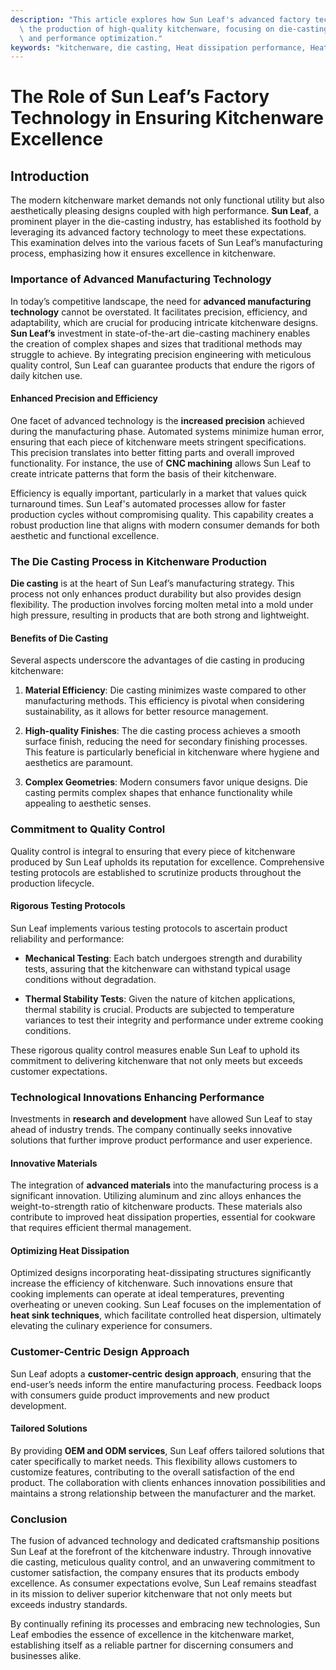 ```yaml
---
description: "This article explores how Sun Leaf's advanced factory technologies contribute to\
  \ the production of high-quality kitchenware, focusing on die-casting processes\
  \ and performance optimization."
keywords: "kitchenware, die casting, Heat dissipation performance, Heat sink"
---
```

# The Role of Sun Leaf’s Factory Technology in Ensuring Kitchenware Excellence

## Introduction

The modern kitchenware market demands not only functional utility but also aesthetically pleasing designs coupled with high performance. **Sun Leaf**, a prominent player in the die-casting industry, has established its foothold by leveraging its advanced factory technology to meet these expectations. This examination delves into the various facets of Sun Leaf’s manufacturing process, emphasizing how it ensures excellence in kitchenware.

### Importance of Advanced Manufacturing Technology

In today’s competitive landscape, the need for **advanced manufacturing technology** cannot be overstated. It facilitates precision, efficiency, and adaptability, which are crucial for producing intricate kitchenware designs. **Sun Leaf’s** investment in state-of-the-art die-casting machinery enables the creation of complex shapes and sizes that traditional methods may struggle to achieve. By integrating precision engineering with meticulous quality control, Sun Leaf can guarantee products that endure the rigors of daily kitchen use.

#### Enhanced Precision and Efficiency

One facet of advanced technology is the **increased precision** achieved during the manufacturing phase. Automated systems minimize human error, ensuring that each piece of kitchenware meets stringent specifications. This precision translates into better fitting parts and overall improved functionality. For instance, the use of **CNC machining** allows Sun Leaf to create intricate patterns that form the basis of their kitchenware.

Efficiency is equally important, particularly in a market that values quick turnaround times. Sun Leaf's automated processes allow for faster production cycles without compromising quality. This capability creates a robust production line that aligns with modern consumer demands for both aesthetic and functional excellence.

### The Die Casting Process in Kitchenware Production

**Die casting** is at the heart of Sun Leaf’s manufacturing strategy. This process not only enhances product durability but also provides design flexibility. The production involves forcing molten metal into a mold under high pressure, resulting in products that are both strong and lightweight.

#### Benefits of Die Casting

Several aspects underscore the advantages of die casting in producing kitchenware:

1. **Material Efficiency**: Die casting minimizes waste compared to other manufacturing methods. This efficiency is pivotal when considering sustainability, as it allows for better resource management.
   
2. **High-quality Finishes**: The die casting process achieves a smooth surface finish, reducing the need for secondary finishing processes. This feature is particularly beneficial in kitchenware where hygiene and aesthetics are paramount.

3. **Complex Geometries**: Modern consumers favor unique designs. Die casting permits complex shapes that enhance functionality while appealing to aesthetic senses.

### Commitment to Quality Control

Quality control is integral to ensuring that every piece of kitchenware produced by Sun Leaf upholds its reputation for excellence. Comprehensive testing protocols are established to scrutinize products throughout the production lifecycle.

#### Rigorous Testing Protocols

Sun Leaf implements various testing protocols to ascertain product reliability and performance:

- **Mechanical Testing**: Each batch undergoes strength and durability tests, assuring that the kitchenware can withstand typical usage conditions without degradation.
  
- **Thermal Stability Tests**: Given the nature of kitchen applications, thermal stability is crucial. Products are subjected to temperature variances to test their integrity and performance under extreme cooking conditions.

These rigorous quality control measures enable Sun Leaf to uphold its commitment to delivering kitchenware that not only meets but exceeds customer expectations.

### Technological Innovations Enhancing Performance

Investments in **research and development** have allowed Sun Leaf to stay ahead of industry trends. The company continually seeks innovative solutions that further improve product performance and user experience.

#### Innovative Materials

The integration of **advanced materials** into the manufacturing process is a significant innovation. Utilizing aluminum and zinc alloys enhances the weight-to-strength ratio of kitchenware products. These materials also contribute to improved heat dissipation properties, essential for cookware that requires efficient thermal management.

#### Optimizing Heat Dissipation

Optimized designs incorporating heat-dissipating structures significantly increase the efficiency of kitchenware. Such innovations ensure that cooking implements can operate at ideal temperatures, preventing overheating or uneven cooking. Sun Leaf focuses on the implementation of **heat sink techniques**, which facilitate controlled heat dispersion, ultimately elevating the culinary experience for consumers.

### Customer-Centric Design Approach

Sun Leaf adopts a **customer-centric design approach**, ensuring that the end-user’s needs inform the entire manufacturing process. Feedback loops with consumers guide product improvements and new product development.

#### Tailored Solutions

By providing **OEM and ODM services**, Sun Leaf offers tailored solutions that cater specifically to market needs. This flexibility allows customers to customize features, contributing to the overall satisfaction of the end product. The collaboration with clients enhances innovation possibilities and maintains a strong relationship between the manufacturer and the market.

### Conclusion

The fusion of advanced technology and dedicated craftsmanship positions Sun Leaf at the forefront of the kitchenware industry. Through innovative die casting, meticulous quality control, and an unwavering commitment to customer satisfaction, the company ensures that its products embody excellence. As consumer expectations evolve, Sun Leaf remains steadfast in its mission to deliver superior kitchenware that not only meets but exceeds industry standards.

By continually refining its processes and embracing new technologies, Sun Leaf embodies the essence of excellence in the kitchenware market, establishing itself as a reliable partner for discerning consumers and businesses alike.
